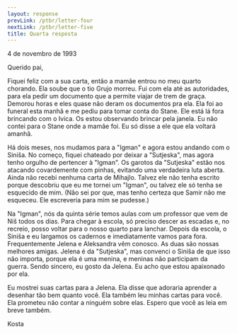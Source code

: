 ```yaml
---
layout: response
prevLink: /ptbr/letter-four
nextLink: /ptbr/letter-five
title: Quarta resposta
---
```


<div class="Response-date">4 de novembro de 1993</div>

Querido pai,

Fiquei feliz com a sua carta, então a mamãe entrou no meu quarto chorando. Ela soube que o tio Grujo morreu. Fui com ela até as autoridades, para ela pedir um documento que a permite viajar de trem de graça. Demorou horas e eles quase não deram os documentos pra ela. Ela foi ao funeral esta manhã e me pediu para tomar conta do Stane. Ele está lá fora brincando com o Ivica. Os estou observando brincar pela janela. Eu não contei para o Stane onde a mamãe foi. Eu só disse a ele que ela voltará amanhã.

Há dois meses, nos mudamos para a "Igman" e agora estou andando com o Siniša. No começo, fiquei chateado por deixar a "Sutjeska", mas agora tenho orgulho de pertencer à "Igman". Os garotos da "Sutjeska" estão nos atacando covardemente com pinhas, evitando uma verdadeira luta aberta. Ainda não recebi nenhuma carta de Mihajlo. Talvez ele não tenha escrito porque descobriu que eu me tornei um "Igman", ou talvez ele só tenha se esquecido de mim. (Não sei por que, mas tenho certeza que Samir não me esqueceu. Ele escreveria para mim se pudesse.)

Na "Igman", nós da quinta série temos aulas com um professor que vem de Niš todos os dias. Para chegar à escola, só preciso descer as escadas e, no recreio, posso voltar para o nosso quarto para lanchar. Depois da escola, o Siniša e eu largamos os cadernos e imediatamente vamos para fora. Frequentemente Jelena e Aleksandra vêm conosco. As duas são nossas melhores amigas. Jelena é da "Sutjeska", mas convenci o Siniša de que isso não importa, porque ela é uma menina, e meninas não participam da guerra. Sendo sincero, eu gosto da Jelena. Eu acho que estou apaixonado por ela.

Eu mostrei suas cartas para a Jelena. Ela disse que adoraria aprender a desenhar tão bem quanto você. Ela também leu minhas cartas para você. Ela prometeu não contar a ninguém sobre elas. Espero que você as leia em breve também.

<div class="Response-signature">Kosta</div>
